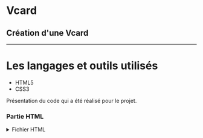 # Vcard

## Création d'une Vcard
---

# Les langages et outils utilisés 

* HTML5
* CSS3

<p>Présentation du code qui a été réalisé pour le projet. </p>

### Partie HTML
<details>
<summary>Fichier HTML</summary>
```markdown
Placer l’ exemple HTML
```
</details>

